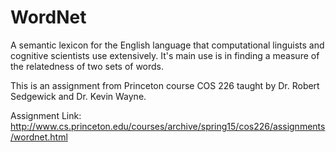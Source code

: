 # WordNet
A semantic lexicon for the English language that computational linguists and cognitive scientists use extensively.
It's main use is in finding a measure of the relatedness of two sets of words.

This is an assignment from Princeton course COS 226 taught by Dr. Robert Sedgewick and Dr. Kevin Wayne.

Assignment Link: http://www.cs.princeton.edu/courses/archive/spring15/cos226/assignments/wordnet.html

